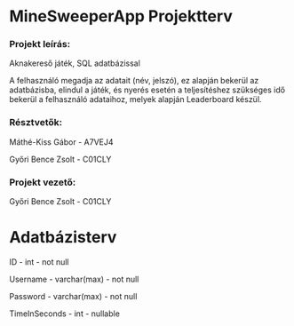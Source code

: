 <h1>MineSweeperApp Projektterv</h1>
<h3>Projekt leírás:</h3>
<p>Aknakereső játék, SQL adatbázissal</p>
<p>A felhasználó megadja az adatait (név, jelszó), ez alapján bekerül az adatbázisba, elindul a játék,
és nyerés esetén a teljesítéshez szükséges idő bekerül a felhasználó adataihoz,
melyek alapján Leaderboard készül.</p>
<h3>Résztvetők:</h3>
<p>Máthé-Kiss Gábor - A7VEJ4</p>
<p>Győri Bence Zsolt - C01CLY</p>
<h3>Projekt vezető:</h3>
<p>Győri Bence Zsolt - C01CLY</p>
<h1>Adatbázisterv</h1>
<p>ID - int - not null</p>
<p>Username - varchar(max) - not null</p>
<p>Password - varchar(max) - not null</p>
<p>TimeInSeconds - int - nullable</p>